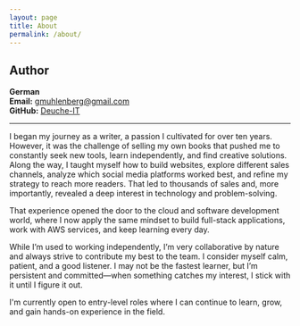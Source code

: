 ```yaml
---
layout: page
title: About
permalink: /about/
---
```


## Author  
**German**  
**Email:** gmuhlenberg@gmail.com  
**GitHub:** [Deuche-IT](https://github.com/Deuche-IT)

---

I began my journey as a writer, a passion I cultivated for over ten years. However, it was the challenge of selling my own books that pushed me to constantly seek new tools, learn independently, and find creative solutions. Along the way, I taught myself how to build websites, explore different sales channels, analyze which social media platforms worked best, and refine my strategy to reach more readers. That led to thousands of sales and, more importantly, revealed a deep interest in technology and problem-solving.

That experience opened the door to the cloud and software development world, where I now apply the same mindset to build full-stack applications, work with AWS services, and keep learning every day.

While I’m used to working independently, I’m very collaborative by nature and always strive to contribute my best to the team. I consider myself calm, patient, and a good listener. I may not be the fastest learner, but I’m persistent and committed—when something catches my interest, I stick with it until I figure it out.

I'm currently open to entry-level roles where I can continue to learn, grow, and gain hands-on experience in the field.

